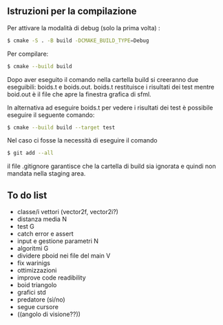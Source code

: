 ## Istruzioni per la compilazione

Per attivare la modalità di debug (solo la prima volta) :

```bash
$ cmake -S . -B build -DCMAKE_BUILD_TYPE=Debug
```

Per compilare:

```bash
$ cmake --build build
```
Dopo aver eseguito il comando nella cartella build si creeranno due eseguibili: boids.t e boids.out. boids.t restituisce i risultati dei test
mentre boid.out è il file che apre la finestra grafica di sfml.

In alternativa ad eseguire boids.t per vedere i risultati dei test è possibile eseguire il seguente comando:
```bash
$ cmake --build build --target test
```

Nel caso ci fosse la necessità di eseguire il comando
```bash
$ git add --all
```
il file .gitignore garantisce che la cartella di build sia ignorata e quindi non mandata nella staging area.



## To do list
- classe/i vettori (vector2f, vector2i?)
- distanza media N
- test G
- catch error e assert
- input e gestione parametri N
- algoritmi G
- dividere pboid nei file del main V
- fix warinigs
- ottimizzazioni
- improve code readibility
- boid triangolo
- grafici std
- predatore (sì/no)
- segue cursore
- ((angolo di visione??))

